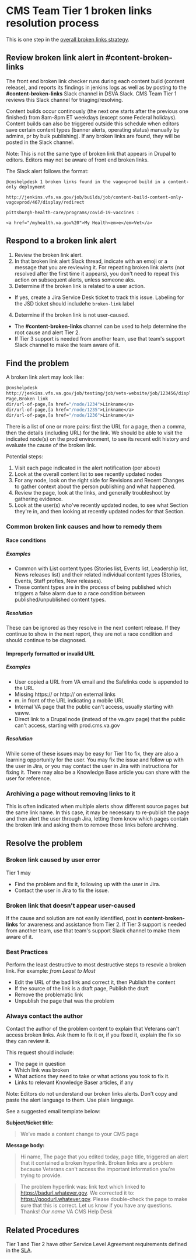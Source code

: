 # CMS Team Tier 1 broken links resolution process
This is one step in the [overall broken links strategy](https://github.com/department-of-veterans-affairs/va.gov-cms/blob/main/READMES/broken-links.md).

## Review broken link alert in **#content-broken-links**
The front end broken link checker runs during each content build (content release), and reports its findings in jenkins logs as well as by posting to the **#content-broken-links** Slack channel in DSVA Slack. CMS Team Tier 1 reviews this Slack channel for triaging/resolving.

Content builds occur continously (the next one starts after the previous one finished) from 8am-8pm ET weekdays (except some Federal holidays). Content builds can also be triggered outside this schedule when editors save certain content types (banner alerts, operating status) manually by admins, pr by bulk publishing). If any broken links are found, they will be posted in the Slack channel.

Note: This is not the same type of broken link that appears in Drupal to editors. Editors may not be aware of front end broken links.

The Slack alert follows the format:

```
@cmshelpdesk 1 broken links found in the vagovprod build in a content-only deployment

http://jenkins.vfs.va.gov/job/builds/job/content-build-content-only-vagovprod/467/display/redirect

pittsburgh-health-care/programs/covid-19-vaccines :

<a href="/myhealth.va.gov%20">My Health<em>e</em>Vet</a>
```

## Respond to a broken link alert
1. Review the broken link alert.
2. In that broken link alert Slack thread, indicate with an emoji or a message that you are reviewing it. For repeating broken link alerts (not resolved after the first time it appears), you don't need to repeat this action on subsequent alerts, unless someone aks.
3. Determine if the broken link is related to a user action.
  - If yes, create a Jira Service Desk ticket to track this issue. Labeling for the JSD ticket should includehe `broken-link` label
4. Determine if the broken link is not user-caused.
  - The **#content-broken-links** channel can be used to help determine the root cause and alert Tier 2.
  - If Tier 3 support is needed from another team, use that team's support Slack channel to make the team aware of it.

## Find the problem
A broken link alert may look like:
```4 broken links found in the vagovprod build
@cmshelpdesk
http://jenkins.vfs.va.gov/job/testing/job/vets-website/job/123456/display/redirect
Page,Broken link
dir/url-of-page,[a href="/node/1234">Linkname</a>
dir/url-of-page,[a href="/node/1235">Linkname</a>
dir/url-of-page,[a href="/node/1236">Linkname</a>
```
There is a list of one or more pairs: first the URL for a page, then a comma, then the details (including URL) for the link. We should be able to visit the indicated node(s) on the prod environment, to see its recent edit history and evaluate the cause of the broken link.

Potential steps:
1. Visit each page indicated in the alert notification (per above)
2. Look at the overall content list to see recently updated nodes
3. For any node, look on the right side for Revisions and Recent Changes to gather context about the person publishing and what happened.
4. Review the page, look at the links, and generally troubleshoot by gathering evidence. 
5. Look at the user(s) who've recently updated nodes, to see what Section they're in, and then looking at recently updated nodes for that Section.

### Common broken link causes and how to remedy them
#### Race conditions
##### Examples
- Common with List content types (Stories list, Events list, Leadership list, News releases list) and their related individual content types (Stories, Events, Staff profies, New releases).
- These content types are in the process of being published which triggers a false alarm due to a race condition between published/unpublished content types.

##### Resolution
These can be ignored as they resolve in the next content release. If they continue to show in the next report, they are not a race condition and should continue to be diagnosed.

#### Improperly formatted or invalid URL
##### Examples
- User copied a URL from VA email and the Safelinks code is appended to the URL
- Missing https:// or http:// on external links
- m. in front of the URL indicating a mobile URL
- Internal VA page that the public can't access, usually starting with vaww.
- Direct link to a Drupal node (instead of the va.gov page) that the public can't access, starting with prod.cms.va.gov

##### Resolution
While some of these issues may be easy for Tier 1 to fix, they are also a learning opportunity for the user. You may fix the issue and follow up with the user in Jira, or you may contact the user in Jira with instructions for fixing it. There may also be a Knowledge Base article you can share with the user for reference.

### Archiving a page without removing links to it
This is often indicated when multiple alerts show different source pages but the same link name. In this case, it may be necessary to re-publish the page and then alert the user through Jira, letting them know which pages contain the broken link and asking them to remove those links before archiving.

## Resolve the problem

### Broken link caused by user error
Tier 1 may
- Find the problem and fix it, following up with the user in Jira.
- Contact the user in Jira to fix the issue.

### Broken link that doesn't appear user-caused
If the cause and solution are not easily identified, post in **content-broken-links** for awareness and assistance from Tier 2. If Tier 3 support is needed from another team, use that team's support Slack channel to make them aware of it.

### Best Practices
Perform the least destructive to most destructive steps to resovle a broken link.  For example:
*from Least to Most*
- Edit the URL of the bad link and correct it, then Publish the content
- If the source of the link is a draft page, Publish the draft
- Remove the problematic link
- Unpublish the page that was the problem

### Always contact the author
Contact the author of the problem content to explain that Veterans can't access broken links. Ask them to fix it or, if you fixed it, explain the fix so they can review it.

This request should include:
- The page in question
- Which link was broken 
- What actions they need to take or what actions you took to fix it.
- Links to relevant Knowledge Baser articles, if any

Note: Editors do not understand our broken links alerts. Don't copy and paste the alert language to them. Use plain language.

See a suggested email template below:

**Subject/ticket title:**
>We’ve made a content change to your CMS page

**Message body:**
>Hi name,
>The page that you edited today, page title, triggered an alert that it contained a broken hyperlink. Broken links are a problem because Veterans can't access the important information you're trying to provide.

>The problem hyperlink was: link text which linked to https://badurl.whatever.gov. We corrected it to: https://goodurl.whatever.gov. Please double-check the page to make sure that this is correct.
>Let us know if you have any questions.
>Thanks!
>_Our name_
>VA CMS Help Desk

## Related Procedures
Tier 1 and Tier 2 have other Service Level Agreement requirements defined in the [SLA](./service_level_agreement.md#help-desk-service-level-agreement-sla).
